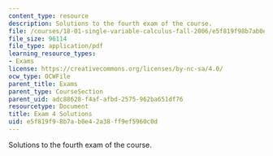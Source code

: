 ```yaml
---
content_type: resource
description: Solutions to the fourth exam of the course.
file: /courses/18-01-single-variable-calculus-fall-2006/e5f819f98b7ab0e42a38ff9ef5960c0d_exam4sol.pdf
file_size: 96114
file_type: application/pdf
learning_resource_types:
- Exams
license: https://creativecommons.org/licenses/by-nc-sa/4.0/
ocw_type: OCWFile
parent_title: Exams
parent_type: CourseSection
parent_uid: adc88628-f4af-afbd-2575-962ba651df76
resourcetype: Document
title: Exam 4 Solutions
uid: e5f819f9-8b7a-b0e4-2a38-ff9ef5960c0d
---
```

Solutions to the fourth exam of the course.